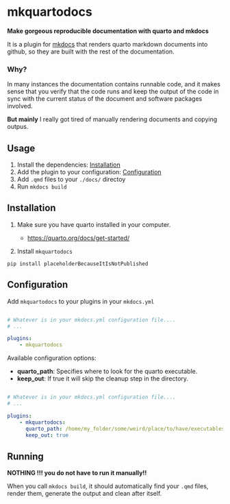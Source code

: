 # mkquartodocs

**Make gorgeous reproducible documentation with quarto and mkdocs**

It is a plugin for [mkdocs](https://www.mkdocs.org/) that renders
quarto markdown documents into github, so they are built with the
rest of the documentation.

### Why?

In many instances the documentation contains runnable code, and it
makes sense that you verify that the code runs and keep the output
of the code in sync with the current status of the document and
software packages involved.

**But mainly** I really got tired of manually rendering documents
and copying outpus.

## Usage

1. Install the dependencies: [Installation](#installation)
1. Add the plugin to your configuration: [Configuration](#configuration)
1. Add `.qmd` files to your `./docs/` directoy
1. Run `mkdocs build`

## Installation

1. Make sure you have quarto installed in your computer.

   - https://quarto.org/docs/get-started/

1. Install `mkquartodocs`

```shell
pip install placeholderBecauseItIsNotPublished
```

## Configuration

Add `mkquartodocs` to your plugins in your `mkdocs.yml`

```yaml

# Whatever is in your mkdocs.yml configuration file....
# ...

plugins:
    - mkquartodocs

```

Available configuration options:

- **quarto_path**: Specifies where to look for the quarto executable.
- **keep_out**: If true it will skip the cleanup step in the directory.

```yaml

# Whatever is in your mkdocs.yml configuration file....
# ...

plugins:
    - mkquartodocs:
      quarto_path: /home/my_folder/some/weird/place/to/have/executables/quarto
      keep_out: true

```

## Running

**NOTHING !!! you do not have to run it manually!!**

When you call `mkdocs build`, it should automatically find your `.qmd`
files, render them, generate the output and clean after itself.
